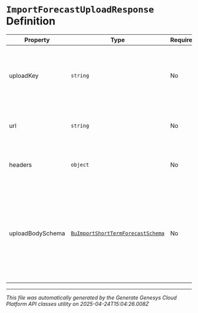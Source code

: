 # `ImportForecastUploadResponse` Definition

| Property | Type | Required | Description |
|----------|------|----------|-------------|
| uploadKey | `string` | No | The key to pass to the secondary request to start processing of the upload |
| url | `string` | No | The url to which to PUT the upload body |
| headers | `object` | No | Required headers for the PUT request to the url |
| uploadBodySchema | [`BuImportShortTermForecastSchema`](buimportshorttermforecastschema-definition.md) | No | Always null. Defines the schema of the json body to be PUT to the url. The json body should be gzip encoded before uploading |

---

*This file was automatically generated by the Generate Genesys Cloud Platform API classes utility on 2025-04-24T15:04:26.008Z*